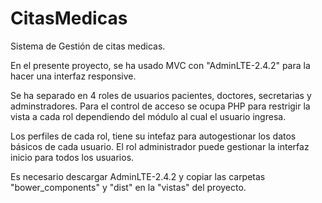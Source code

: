 # CitasMedicas
Sistema de Gestión de citas medicas.

En el presente proyecto, se ha usado MVC con "AdminLTE-2.4.2" para la hacer una interfaz responsive. 

Se ha separado en 4 roles de usuarios pacientes, doctores, secretarias y adminstradores. Para el control de acceso se ocupa PHP para restrigir la vista a cada rol dependiendo del módulo al cual el usuario ingresa.

Los perfiles de cada rol, tiene su intefaz para autogestionar los datos básicos de cada usuario.
El rol administrador puede gestionar la interfaz inicio para todos los usuarios.

Es necesario descargar AdminLTE-2.4.2 y copiar las carpetas "bower_components" y "dist" en la "vistas" del proyecto. 


